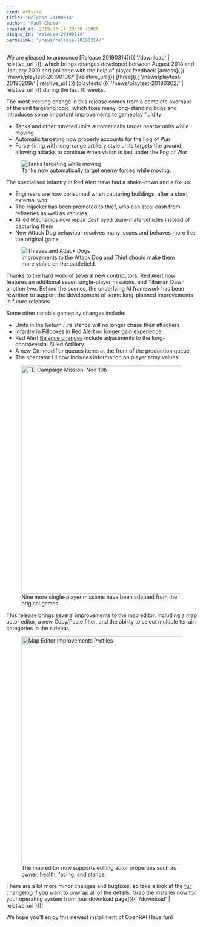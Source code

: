 ```yaml
---
kind: article
title: "Release 20190314"
author: "Paul Chote"
created_at: 2019-03-14 20:30 +0000
disqus_id: "release-20190314"
permalink: "/news/release-20190314/"
---
```


We are pleased to announce [Release 20190314]({{ '/download' | relative_url }}), which brings changes developed between August 2018 and January 2019 and polished with the help of player feedback [across]({{ '/news/playtest-20190106/' | relative_url }}) [three]({{ '/news/playtest-20190209/' | relative_url }}) [playtests]({{ '/news/playtest-20190302/' | relative_url }}) during the last 10 weeks.

The most exciting change in this release comes from a complete overhaul of the unit targeting logic, which fixes many long-standing bugs and introduces some important improvements to gameplay fluidity:

* Tanks and other turreted units automatically target nearby units while moving
* Automatic targeting now properly accounts for the Fog of War
* Force-firing with long-range artillery style units targets the ground, allowing attacks to continue when vision is lost under the Fog of War

<figure>
  <img src="{{ '/images/news/20190209-opportunityfire.gif' | relative_url }}" alt="Tanks targeting while moving" />
  <figcaption>Tanks now automatically target enemy forces while moving.</figcaption>
</figure>

The specialised infantry in Red Alert have had a shake-down and a fix-up:

 * Engineers are now consumed when capturing buildings, after a short external wait
 * The Hijacker has been promoted to thief, who can steal cash from refineries as well as vehicles
 * Allied Mechanics now repair destroyed team-mate vehicles instead of capturing them
 * New Attack Dog behaviour resolves many issues and behaves more like the original game

<figure>
  <img src="{{ '/images/news/20190106-dog-attack.gif' | relative_url }}" alt="Thieves and Attack Dogs" />
  <figcaption>Improvements to the Attack Dog and Thief should make them more viable on the battlefield.</figcaption>
</figure>

Thanks to the hard work of several new contributors, Red Alert now features an additional seven single-player missions, and Tiberian Dawn another two. Behind the scenes, the underlying AI framework has been rewritten to support the development of some long-planned improvements in future releases.

Some other notable gameplay changes include:

 * Units in the *Return Fire* stance will no longer chase their attackers
 * Infantry in Pillboxes in Red Alert no longer gain experience
 * Red Alert [Balance changes](https://github.com/OpenRA/OpenRA/wiki/Changelog/80d63d9768e3b8a3fc2ce742fa8cd0184cab587c#ra-balance-changes) include adjustments to the long-controversial Allied Artillery
 * A new Ctrl modifier queues items at the front of the production queue
 * The spectator UI now includes information on player army values

<figure>
  <img src="{{ '/images/news/20190106-missions-2x.webp' | relative_url }}" style="width: 600px" alt="TD Campaign Mission: Nod 10b" />
  <figcaption>Nine more single-player missions have been adapted from the original games.</figcaption>
</figure>

This release brings several improvements to the map editor, including a map actor editor, a new Copy/Paste filter, and the ability to select multiple terrain categories in the sidebar.

<figure>
  <img src="{{ '/images/news/20190106-editor-2x.webp' | relative_url }}" style="width: 600px" alt="Map Editor Improvements Profiles" />
  <figcaption>The map editor now supports editing actor properties such as owner, health, facing, and stance.</figcaption>
</figure>

There are a lot more minor changes and bugfixes, so take a look at the [full changelog](https://github.com/OpenRA/OpenRA/wiki/Changelog/80d63d9768e3b8a3fc2ce742fa8cd0184cab587c) if you want to unwrap all of the details. Grab the installer now for your operating system from [our download page]({{ '/download' | relative_url }})!

We hope you'll enjoy this newest installment of OpenRA! Have fun!
